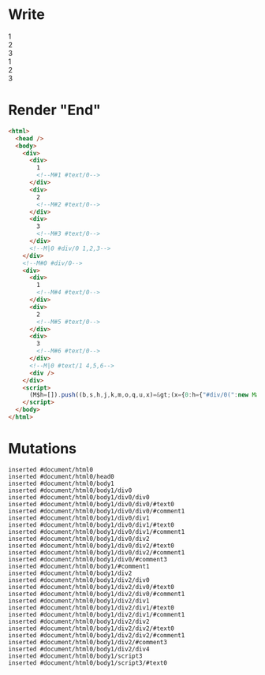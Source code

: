 # Write
  <div><div>1<!M#1 #text/0></div><div>2<!M#2 #text/0></div><div>3<!M#3 #text/0></div><!M|0 #div/0 1,2,3></div><!M#0 #div/0><div><div>1<!M#4 #text/0></div><div>2<!M#5 #text/0></div><div>3<!M#6 #text/0></div><!M|0 #text/1 4,5,6><div></div></div><script>(M$h=[]).push((b,s,h,j,k,m,o,q,u,x)=>(x={0:h={"#div/0(":new Map([[0,j={}],[1,k={}],[2,m={}]]),"#text/1(":new Map([[0,o={}],[1,q={}],[2,u={}]])},1:j,2:k,3:m,4:o,5:q,6:u},j._=k._=m._=o._=q._=u._=h,x),[])</script>


# Render "End"
```html
<html>
  <head />
  <body>
    <div>
      <div>
        1
        <!--M#1 #text/0-->
      </div>
      <div>
        2
        <!--M#2 #text/0-->
      </div>
      <div>
        3
        <!--M#3 #text/0-->
      </div>
      <!--M|0 #div/0 1,2,3-->
    </div>
    <!--M#0 #div/0-->
    <div>
      <div>
        1
        <!--M#4 #text/0-->
      </div>
      <div>
        2
        <!--M#5 #text/0-->
      </div>
      <div>
        3
        <!--M#6 #text/0-->
      </div>
      <!--M|0 #text/1 4,5,6-->
      <div />
    </div>
    <script>
      (M$h=[]).push((b,s,h,j,k,m,o,q,u,x)=&gt;(x={0:h={"#div/0(":new Map([[0,j={}],[1,k={}],[2,m={}]]),"#text/1(":new Map([[0,o={}],[1,q={}],[2,u={}]])},1:j,2:k,3:m,4:o,5:q,6:u},j._=k._=m._=o._=q._=u._=h,x),[])
    </script>
  </body>
</html>
```

# Mutations
```
inserted #document/html0
inserted #document/html0/head0
inserted #document/html0/body1
inserted #document/html0/body1/div0
inserted #document/html0/body1/div0/div0
inserted #document/html0/body1/div0/div0/#text0
inserted #document/html0/body1/div0/div0/#comment1
inserted #document/html0/body1/div0/div1
inserted #document/html0/body1/div0/div1/#text0
inserted #document/html0/body1/div0/div1/#comment1
inserted #document/html0/body1/div0/div2
inserted #document/html0/body1/div0/div2/#text0
inserted #document/html0/body1/div0/div2/#comment1
inserted #document/html0/body1/div0/#comment3
inserted #document/html0/body1/#comment1
inserted #document/html0/body1/div2
inserted #document/html0/body1/div2/div0
inserted #document/html0/body1/div2/div0/#text0
inserted #document/html0/body1/div2/div0/#comment1
inserted #document/html0/body1/div2/div1
inserted #document/html0/body1/div2/div1/#text0
inserted #document/html0/body1/div2/div1/#comment1
inserted #document/html0/body1/div2/div2
inserted #document/html0/body1/div2/div2/#text0
inserted #document/html0/body1/div2/div2/#comment1
inserted #document/html0/body1/div2/#comment3
inserted #document/html0/body1/div2/div4
inserted #document/html0/body1/script3
inserted #document/html0/body1/script3/#text0
```